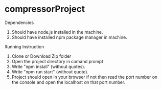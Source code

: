 # compressorProject

Dependencies

1. Should have node.js installed in the machine.
2. Should have installed npm package manager in machine.

Running Instruction

1. Clone or Download Zip folder
2. Open the project directory in comand prompt
3. Write "npm install" (without quotes).
4. Write "npm run start" (without quote).
5. Project should open in your browser if not then read the port number on the console and open the localhost on that port number.
